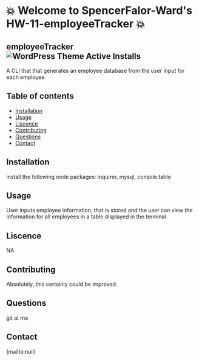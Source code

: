 # :boom: Welcome to SpencerFalor-Ward's HW-11-employeeTracker :boom:


## employeeTracker![WordPress Theme Active Installs](https://img.shields.io/wordpress/theme/installs/twentysixteen)
A CLI that that generates an employee database from the user input for each employee

## Table of contents
- [Installation](#Installation)
- [Usage](#Usage)
- [Liscence](#Liscence)
- [Contributing](#Contributing)
- [Questions](#Questions)
- [Contact](#Contact)

## Installation
install the following node packages: inquirer, mysql, console.table

## Usage
User inputs employee information, that is stored and the user can view the information for all employees in a table displayed in the terminal

## Liscence
NA

## Contributing
Absolutely, this certainly could be improved.

## Questions
git at me

## Contact
<null>(mailto:null)